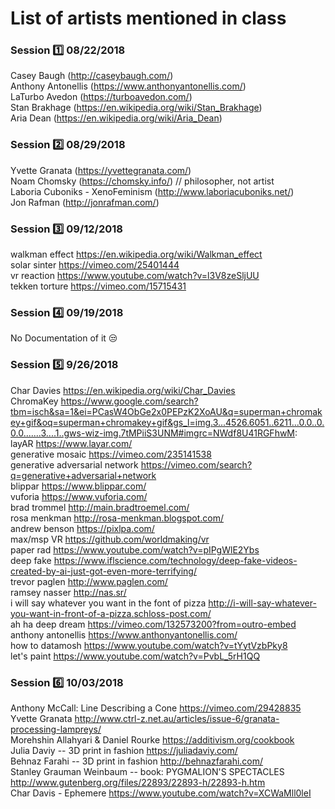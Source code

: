 # List of artists mentioned in class
### Session :one: 08/22/2018

Casey Baugh (http://caseybaugh.com/) <br>
Anthony Antonellis (https://www.anthonyantonellis.com/) <br>
LaTurbo Avedon (https://turboavedon.com/) <br>
Stan Brakhage (https://en.wikipedia.org/wiki/Stan_Brakhage) <br>
Aria Dean (https://en.wikipedia.org/wiki/Aria_Dean) <br> 

### Session :two: 08/29/2018

Yvette Granata (https://yvettegranata.com/) <br>
Noam Chomsky (https://chomsky.info/) // philosopher, not artist <br>
Laboria Cuboniks - XenoFeminism (http://www.laboriacuboniks.net/) <br>
Jon Rafman (http://jonrafman.com/)

### Session :three: 09/12/2018

walkman effect https://en.wikipedia.org/wiki/Walkman_effect <br>
solar sinter https://vimeo.com/25401444 <br>
vr reaction https://www.youtube.com/watch?v=l3V8zeSljUU <br>
tekken torture https://vimeo.com/15715431 <br>

### Session :four: 09/19/2018
No Documentation of it :unamused:

### Session :five: 9/26/2018

Char Davies https://en.wikipedia.org/wiki/Char_Davies <br>
ChromaKey https://www.google.com/search?tbm=isch&sa=1&ei=PCasW4ObGe2x0PEPzK2XoAU&q=superman+chromakey+gif&oq=superman+chromakey+gif&gs_l=img.3...4526.6051..6211...0.0..0.0.0.......3....1..gws-wiz-img.7tMPiiS3UNM#imgrc=NWdf8U41RGFhwM: <br>
layAR https://www.layar.com/ <br>
generative mosaic https://vimeo.com/235141538 <br>
generative adversarial network https://vimeo.com/search?q=generative+adversarial+network <br>
blippar https://www.blippar.com/ <br>
vuforia https://www.vuforia.com/ <br>
brad trommel http://main.bradtroemel.com/ <br>
rosa menkman http://rosa-menkman.blogspot.com/ <br>
andrew benson https://pixlpa.com/ <br>
max/msp VR https://github.com/worldmaking/vr <br>
paper rad https://www.youtube.com/watch?v=pIPgWlE2Ybs <br>
deep fake https://www.iflscience.com/technology/deep-fake-videos-created-by-ai-just-got-even-more-terrifying/ <br>
trevor paglen http://www.paglen.com/ <br>
ramsey nasser http://nas.sr/ <br>
i will say whatever you want in the font of pizza http://i-will-say-whatever-you-want-in-front-of-a-pizza.schloss-post.com/ <br>
ah ha deep dream https://vimeo.com/132573200?from=outro-embed <br>
anthony antonellis https://www.anthonyantonellis.com/ <br>
how to datamosh https://www.youtube.com/watch?v=tYytVzbPky8 <br>
let's paint https://www.youtube.com/watch?v=PvbL_5rH1QQ <br>

### Session :six: 10/03/2018

Anthony McCall: Line Describing a Cone https://vimeo.com/29428835 <br>
Yvette Granata http://www.ctrl-z.net.au/articles/issue-6/granata-processing-lampreys/ <br>
Morehshin Allahyari & Daniel Rourke https://additivism.org/cookbook <br>
Julia Daviy -- 3D print in fashion https://juliadaviy.com/ <br>
Behnaz Farahi -- 3D print in fashion http://behnazfarahi.com/ <br>
Stanley Grauman Weinbaum -- book: PYGMALION'S SPECTACLES http://www.gutenberg.org/files/22893/22893-h/22893-h.htm <br>
Char Davis - Ephemere https://www.youtube.com/watch?v=XCWaMll0leI

